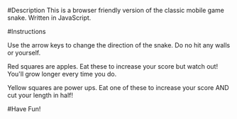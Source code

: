 #Description
This is a browser friendly version of the classic mobile game snake.  Written in JavaScript.

#Instructions

Use the arrow keys to change the direction of the snake.  Do no hit any walls or yourself.  

Red squares are apples.  Eat these to increase your score but watch out!  You'll grow longer every time you do.

Yellow squares are power ups.  Eat one of these to increase your score AND cut your length in half!

#Have Fun!

